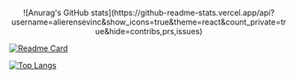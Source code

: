<p align="center">
![Anurag's GitHub stats](https://github-readme-stats.vercel.app/api?username=alierensevinc&show_icons=true&theme=react&count_private=true&hide=contribs,prs,issues)

[![Readme Card](https://github-readme-stats.vercel.app/api/pin/?username=alierensevinc&repo=janblog&theme=react)](https://github.com/anuraghazra/github-readme-stats)

[![Top Langs](https://github-readme-stats.vercel.app/api/top-langs/?username=alierensevinc&theme=react)](https://github.com/anuraghazra/github-readme-stats)
</p>
